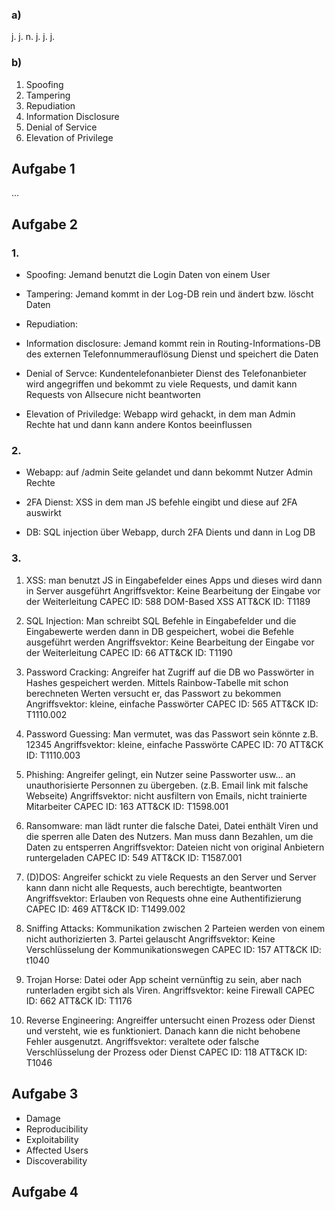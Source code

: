 ### a)

j.
j.
n.
j.
j.
j.


### b)

1. Spoofing
2. Tampering
3. Repudiation
4. Information Disclosure
5. Denial of Service
6. Elevation of Privilege


## Aufgabe 1

...

## Aufgabe 2

### 1.

- Spoofing: Jemand benutzt die Login Daten von einem User

- Tampering: Jemand kommt in der Log-DB rein und ändert bzw. löscht Daten

- Repudiation: 

- Information disclosure: Jemand kommt rein in Routing-Informations-DB des externen Telefonnummerauflösung Dienst und speichert die Daten

- Denial of Servce: Kundentelefonanbieter Dienst des Telefonanbieter wird angegriffen und bekommt zu viele Requests, und damit kann Requests von Allsecure nicht beantworten

- Elevation of Priviledge: Webapp wird gehackt, in dem man Admin Rechte hat und dann kann andere Kontos beeinflussen

### 2. 

- Webapp: auf /admin Seite gelandet und dann bekommt Nutzer Admin Rechte

- 2FA Dienst: XSS in dem man JS befehle eingibt und diese auf 2FA auswirkt

- DB: SQL injection über Webapp, durch 2FA Dients und dann in Log DB

### 3.

1. XSS:
man benutzt JS in Eingabefelder eines Apps und dieses wird dann in Server ausgeführt
Angriffsvektor: Keine Bearbeitung der Eingabe vor der Weiterleitung
CAPEC ID: 588 DOM-Based XSS
ATT&CK ID: T1189

2. SQL Injection:
Man schreibt SQL Befehle in Eingabefelder und die Eingabewerte werden dann in DB gespeichert, wobei die Befehle ausgeführt werden
Angriffsvektor: Keine Bearbeitung der Eingabe vor der Weiterleitung
CAPEC ID: 66
ATT&CK ID: T1190

3. Password Cracking:
Angreifer hat Zugriff auf die DB wo Passwörter in Hashes gespeichert werden. Mittels Rainbow-Tabelle mit
schon berechneten Werten versucht er, das Passwort zu bekommen
Angriffsvektor: kleine, einfache Passwörter
CAPEC ID: 565
ATT&CK ID: T1110.002

4. Password Guessing:
Man vermutet, was das Passwort sein könnte z.B. 12345
Angriffsvektor: kleine, einfache Passwörte
CAPEC ID: 70
ATT&CK ID: T1110.003

5. Phishing:
Angreifer gelingt, ein Nutzer seine Passworter usw... an unauthorisierte Personnen zu übergeben. (z.B. Email link mit falsche Webseite)
Angriffsvektor: nicht ausfiltern von Emails, nicht trainierte Mitarbeiter
CAPEC ID: 163
ATT&CK ID: T1598.001

6. Ransomware:
man lädt runter die falsche Datei, Datei enthält Viren und die sperren alle Daten des Nutzers. Man muss dann Bezahlen, um die Daten zu entsperren
Angriffsvektor: Dateien nicht von original Anbietern runtergeladen
CAPEC ID: 549
ATT&CK ID: T1587.001

7. (D)DOS:
Angreifer schickt zu viele Requests an den Server und Server kann dann nicht alle Requests, auch berechtigte, beantworten
Angriffsvektor: Erlauben von Requests ohne eine Authentifizierung
CAPEC ID: 469
ATT&CK ID: T1499.002

8. Sniffing Attacks:
Kommunikation zwischen 2 Parteien werden von einem nicht authorizierten 3. Partei gelauscht
Angriffsvektor: Keine Verschlüsselung der Kommunikationswegen
CAPEC ID: 157
ATT&CK ID: t1040

9. Trojan Horse:
Datei oder App scheint vernünftig zu sein, aber nach runterladen ergibt sich als Viren.
Angriffsvektor: keine Firewall
CAPEC ID: 662
ATT&CK ID: T1176

10. Reverse Engineering:
Angreiffer untersucht einen Prozess oder Dienst und versteht, wie es funktioniert. Danach kann die
nicht behobene Fehler ausgenutzt.
Angriffsvektor: veraltete oder falsche Verschlüsselung der Prozess oder Dienst
CAPEC ID: 118
ATT&CK ID: T1046


## Aufgabe 3

- Damage
- Reproducibility
- Exploitability
- Affected Users
- Discoverability


## Aufgabe 4

